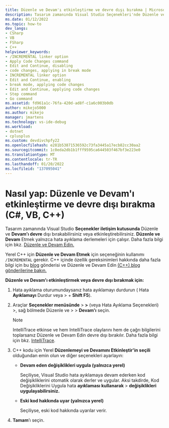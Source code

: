 ```yaml
---
title: Düzenle ve Devam'ı etkinleştirme ve devre dışı bırakma | Microsoft Docs
description: Tasarım zamanında Visual Studio Seçenekleri'nde Düzenle ve Devam'ı devre dışı bırakmayı ve etkinleştirmeyi öğrenin. Düzenle ve Devam Etmek yalnızca hata ayıklama derlemeleri için çalışır.
ms.date: 01/12/2022
ms.topic: how-to
dev_langs:
- CSharp
- VB
- FSharp
- C++
helpviewer_keywords:
- /INCREMENTAL linker option
- Apply Code Changes command
- Edit and Continue, disabling
- code changes, applying in break mode
- INCREMENTAL linker option
- Edit and Continue, enabling
- break mode, applying code changes
- Edit and Continue, applying code changes
- Step command
- Go command
ms.assetid: fd961a1c-76fa-420d-ad8f-c1a6c003b0db
author: mikejo5000
ms.author: mikejo
manager: jmartens
ms.technology: vs-ide-debug
ms.workload:
- dotnet
- cplusplus
ms.custom: devdivchpfy22
ms.openlocfilehash: e281b53871536592c73fa3445a17ecb82cc30aa2
ms.sourcegitcommit: 1c0eda2db1b1fff9595ca644503f467bf3e223e0
ms.translationtype: MT
ms.contentlocale: tr-TR
ms.lasthandoff: 01/20/2022
ms.locfileid: "137095041"
---
```

# <a name="how-to-enable-and-disable-edit-and-continue-c-vb-c"></a>Nasıl yap: Düzenle ve Devam'ı etkinleştirme ve devre dışı bırakma (C#, VB, C++)

Tasarım zamanında Visual Studio **Seçenekler iletişim kutusunda** Düzenle ve **Devam'ı devre** dışı bırakabilirsiniz veya etkinleştirebilirsiniz. **Düzenle ve Devam** Etmek yalnızca hata ayıklama derlemeleri için çalışır. Daha fazla bilgi için bkz. [Düzenle ve Devam Edin.](../debugger/edit-and-continue.md)

Yerel C++ için **Düzenle ve Devam Etmek** için seçeneğinin kullanımı `/INCREMENTAL` gerekir. C++ içinde özellik gereksinimleri hakkında daha fazla bilgi için bu [blog](https://devblogs.microsoft.com/cppblog/c-edit-and-continue-in-visual-studio-2015-update-3/) gönderisi ve Düzenle ve Devam Edin [(C++) blog gönderilerine bakın.](../debugger/edit-and-continue-visual-cpp.md)

**Düzenle ve Devam'ı etkinleştirmek veya devre dışı bırakmak için:**

1. Hata ayıklama oturumundaysanız hata ayıklamayı durdurun ( Hata **Ayıklamayı** Durdur veya  >    + **Shift F5**).

1. Araçlar **Seçenekler menüsünde**  >  **>** (veya Hata Ayıklama Seçenekleri) >, sağ bölmede Düzenle ve   >     >   **Devam'ı** seçin.

    > [!NOTE]
    > IntelliTrace etkinse ve hem IntelliTrace olaylarını hem de çağrı bilgilerini toplarsanız Düzenle ve Devam Edin devre dışı bırakılır. Daha fazla bilgi için bkz. [IntelliTrace](../debugger/intellitrace.md).

1. C++ kodu için Yerel **Düzenlemeyi ve Devamını Etkinleştir'in seçili** olduğundan emin olun ve diğer seçenekleri ayarlayın:
    - **Devam eden değişiklikleri uygula (yalnızca yerel)**

      Seçiliyse, Visual Studio hata ayıklamaya devam ederken kod değişikliklerini otomatik olarak derler ve uygular. Aksi takdirde, Kod Değişikliklerini Uygula hata **ayıklaması kullanarak**  >  **değişiklikleri uygulayabilirsiniz.**

    - **Eski kod hakkında uyar (yalnızca yerel)**

      Seçiliyse, eski kod hakkında uyarılar verir.

1. **Tamam**’ı seçin.
